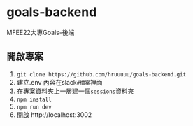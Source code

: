 # goals-backend
MFEE22大專Goals-後端

## 開啟專案
1. `git clone https://github.com/hruuuuu/goals-backend.git`
2. 建立.env 內容在slack`#檔案`裡面
3. 在專案資料夾上一層建一個`sessions`資料夾
4. `npm install`
5. `npm run dev`
6. 開啟 http://localhost:3002